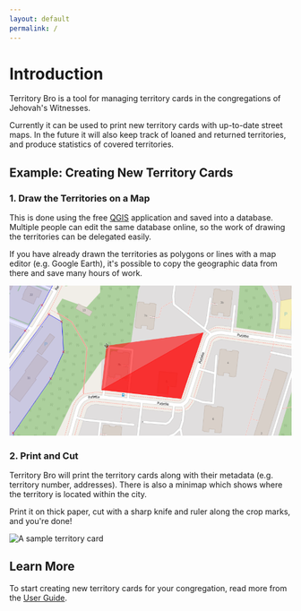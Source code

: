 ```yaml
---
layout: default
permalink: /
---
```


# Introduction

Territory Bro is a tool for managing territory cards in the congregations of Jehovah's Witnesses.

Currently it can be used to print new territory cards with up-to-date street maps. In the future it will also keep track of loaned and returned territories, and produce statistics of covered territories.


## Example: Creating New Territory Cards

### 1. Draw the Territories on a Map

This is done using the free [QGIS](http://www.qgis.org/) application and saved into a database. Multiple people can edit the same database online, so the work of drawing the territories can be delegated easily.

If you have already drawn the territories as polygons or lines with a map editor (e.g. Google Earth), it's possible to copy the geographic data from there and save many hours of work.

![Drawing territory areas with QGIS](/examples/drawing.png)

### 2. Print and Cut

Territory Bro will print the territory cards along with their metadata (e.g. territory number, addresses). There is also a minimap which shows where the territory is located within the city.

Print it on thick paper, cut with a sharp knife and ruler along the crop marks, and you're done!

![A sample territory card](/examples/card.jpg)


## Learn More

To start creating new territory cards for your congregation, read more from the [User Guide](/guide/).
